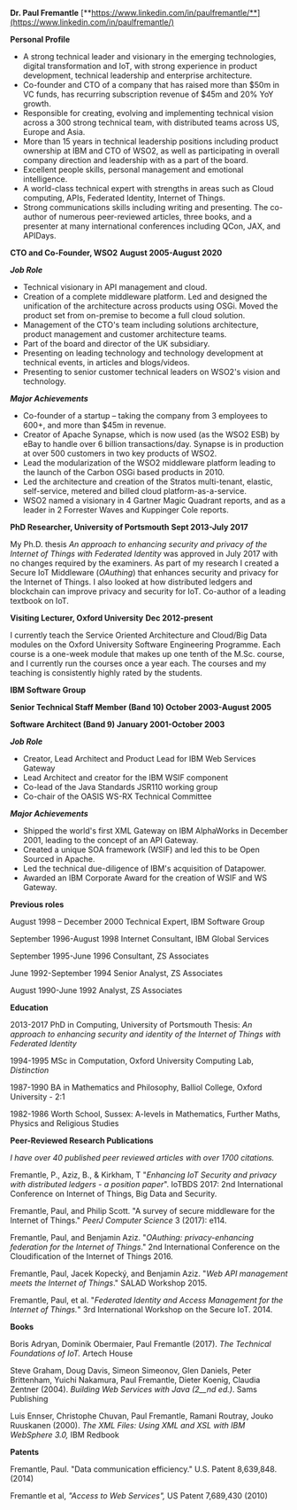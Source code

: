 **Dr. Paul Fremantle** 
[**https://www.linkedin.com/in/paulfremantle/**](https://www.linkedin.com/in/paulfremantle/)

**Personal Profile**

- A strong technical leader and visionary in the emerging technologies, digital transformation and IoT, with strong experience in product development, technical leadership and enterprise architecture.
- Co-founder and CTO of a company that has raised more than $50m in VC funds, has recurring subscription revenue of $45m and 20% YoY growth.
- Responsible for creating, evolving and implementing technical vision across a 300 strong technical team, with distributed teams across US, Europe and Asia.
- More than 15 years in technical leadership positions including product ownership at IBM and CTO of WSO2, as well as participating in overall company direction and leadership with as a part of the board.
- Excellent people skills, personal management and emotional intelligence.
- A world-class technical expert with strengths in areas such as Cloud computing, APIs, Federated Identity, Internet of Things.
- Strong communications skills including writing and presenting. The co-author of numerous peer-reviewed articles, three books, and a presenter at many international conferences including QCon, JAX, and APIDays.


**CTO and Co-Founder, WSO2**  **August 2005-August 2020**

_**Job Role**_

- Technical visionary in API management and cloud.
- Creation of a complete middleware platform. Led and designed the unification of the architecture across products using OSGi. Moved the product set from on-premise to become a full cloud solution.
- Management of the CTO's team including solutions architecture, product management and customer architecture teams.
- Part of the board and director of the UK subsidiary.
- Presenting on leading technology and technology development at technical events, in articles and blogs/videos.
- Presenting to senior customer technical leaders on WSO2's vision and technology.


_**Major Achievements**_

- Co-founder of a startup – taking the company from 3 employees to 600+, and more than $45m in revenue.
- Creator of Apache Synapse, which is now used (as the WSO2 ESB) by eBay to handle over 6 billion transactions/day. Synapse is in production at over 500 customers in two key products of WSO2.
- Lead the modularization of the WSO2 middleware platform leading to the launch of the Carbon OSGi based products in 2010.
- Led the architecture and creation of the Stratos multi-tenant, elastic, self-service, metered and billed cloud platform-as-a-service.
- WSO2 named a visionary in 4 Gartner Magic Quadrant reports, and as a leader in 2 Forrester Waves and Kuppinger Cole reports.

**PhD Researcher, University of Portsmouth**  **Sept 2013-July 2017**

My Ph.D. thesis _An approach to enhancing security and privacy of the Internet of Things with Federated Identity_ was approved in July 2017 with no changes required by the examiners. As part of my research I created a Secure IoT Middleware (_OAuthing_) that enhances security and privacy for the Internet of Things. I also looked at how distributed ledgers and blockchain can improve privacy and security for IoT. Co-author of a leading textbook on IoT.

**Visiting Lecturer, Oxford University**  **Dec 2012-present**

I currently teach the Service Oriented Architecture and Cloud/Big Data modules on the Oxford University Software Engineering Programme. Each course is a one-week module that makes up one tenth of the M.Sc. course, and I currently run the courses once a year each. The courses and my teaching is consistently highly rated by the students.

**IBM Software Group**

**Senior Technical Staff Member (Band 10) October 2003-August 2005**

**Software Architect (Band 9) January 2001-October 2003**

_**Job Role**_

- Creator, Lead Architect and Product Lead for IBM Web Services Gateway
- Lead Architect and creator for the IBM WSIF component
- Co-lead of the Java Standards JSR110 working group
- Co-chair of the OASIS WS-RX Technical Committee

_**Major Achievements**_

- Shipped the world's first XML Gateway on IBM AlphaWorks in December 2001, leading to the concept of an API Gateway.
- Created a unique SOA framework (WSIF) and led this to be Open Sourced in Apache.
- Led the technical due-diligence of IBM's acquisition of Datapower.
- Awarded an IBM Corporate Award for the creation of WSIF and WS Gateway.

**Previous roles**

August 1998 – December 2000 Technical Expert, IBM Software Group

September 1996-August 1998 Internet Consultant, IBM Global Services

September 1995-June 1996 Consultant, ZS Associates

June 1992-September 1994 Senior Analyst, ZS Associates

August 1990-June 1992 Analyst, ZS Associates

**Education**

2013-2017 PhD in Computing, University of Portsmouth
Thesis: _An approach to enhancing security and identity of the Internet of Things with Federated Identity_

1994-1995 MSc in Computation, Oxford University Computing Lab, _Distinction_

1987-1990 BA in Mathematics and Philosophy, Balliol College, Oxford University - 2:1

1982-1986 Worth School, Sussex: A-levels in Mathematics, Further Maths, Physics and Religious Studies


**Peer-Reviewed Research Publications**

_I have over 40 published peer reviewed articles with over 1700 citations._

Fremantle, P., Aziz, B., &amp; Kirkham, T &quot;_Enhancing IoT Security and privacy with distributed ledgers - a position paper_&quot;.  IoTBDS 2017: 2nd International Conference on Internet of Things, Big Data and Security.

Fremantle, Paul, and Philip Scott. &quot;A survey of secure middleware for the Internet of Things.&quot; _PeerJ Computer Science_ 3 (2017): e114.

Fremantle, Paul, and Benjamin Aziz. &quot;_OAuthing: privacy-enhancing federation for the Internet of Things_.&quot; 2nd International Conference on the Cloudification of the Internet of Things 2016.

Fremantle, Paul, Jacek Kopecký, and Benjamin Aziz. &quot;_Web API management meets the Internet of Things_.&quot; SALAD Workshop 2015.

Fremantle, Paul, et al. &quot;_Federated Identity and Access Management for the Internet of Things._&quot; 3rd International Workshop on the Secure IoT. 2014.

**Books**

Boris Adryan, Dominik Obermaier, Paul Fremantle (2017). _The Technical Foundations of IoT._ Artech House

Steve Graham, Doug Davis, Simeon Simeonov, Glen Daniels, Peter Brittenham, Yuichi Nakamura, Paul Fremantle, Dieter Koenig, Claudia Zentner (2004). _Building Web Services with Java (2__nd_ _ed.)_. Sams Publishing

Luis Ennser, Christophe Chuvan, Paul Fremantle, Ramani Routray, Jouko Ruuskanen (2000). _The XML Files: Using XML and XSL with IBM WebSphere 3.0,_ IBM Redbook

**Patents**

Fremantle, Paul. &quot;Data communication efficiency.&quot; U.S. Patent 8,639,848. (2014)

Fremantle et al, _&quot;Access to Web Services&quot;,_ US Patent 7,689,430 (2010)